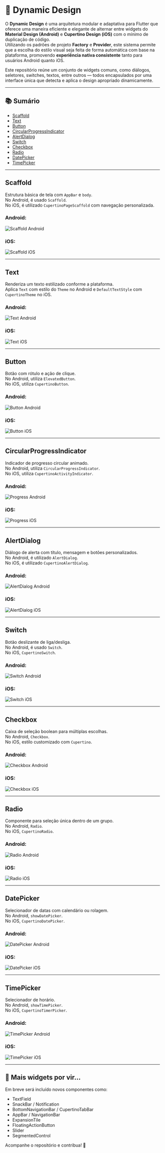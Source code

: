 # 🌟 Dynamic Design

O **Dynamic Design** é uma arquitetura modular e adaptativa para Flutter que oferece uma maneira eficiente e elegante de alternar entre widgets do **Material Design (Android)** e **Cupertino Design (iOS)** com o mínimo de duplicação de código.  
Utilizando os padrões de projeto **Factory** e **Provider**, este sistema permite que a escolha do estilo visual seja feita de forma automática com base na plataforma, promovendo **experiência nativa consistente** tanto para usuários Android quanto iOS.

Este repositório reúne um conjunto de widgets comuns, como diálogos, seletores, switches, textos, entre outros — todos encapsulados por uma interface única que detecta e aplica o design apropriado dinamicamente.

---

## 📚 Sumário

- [Scaffold](#scaffold)
- [Text](#text)
- [Button](#button)
- [CircularProgressIndicator](#circularprogressindicator)
- [AlertDialog](#alertdialog)
- [Switch](#switch)
- [Checkbox](#checkbox)
- [Radio](#radio)
- [DatePicker](#datepicker)
- [TimePicker](#timepicker)

---

## Scaffold

Estrutura básica de tela com `AppBar` e `body`.  
No Android, é usado `Scaffold`.  
No iOS, é utilizado `CupertinoPageScaffold` com navegação personalizada.

### Android:
![Scaffold Android](images/scaffold_android.png)

### iOS:
![Scaffold iOS](images/scaffold_ios.png)

---

## Text

Renderiza um texto estilizado conforme a plataforma.  
Aplica `Text` com estilo do `Theme` no Android e `DefaultTextStyle` com `CupertinoTheme` no iOS.

### Android:
![Text Android](images/text_android.png)

### iOS:
![Text iOS](images/text_ios.png)

---

## Button

Botão com rótulo e ação de clique.  
No Android, utiliza `ElevatedButton`.  
No iOS, utiliza `CupertinoButton`.

### Android:
![Button Android](images/button_android.png)

### iOS:
![Button iOS](images/button_ios.png)

---

## CircularProgressIndicator

Indicador de progresso circular animado.  
No Android, utiliza `CircularProgressIndicator`.  
No iOS, utiliza `CupertinoActivityIndicator`.

### Android:
![Progress Android](images/progress_android.png)

### iOS:
![Progress iOS](images/progress_ios.png)

---

## AlertDialog

Diálogo de alerta com título, mensagem e botões personalizados.  
No Android, é utilizado `AlertDialog`.  
No iOS, é utilizado `CupertinoAlertDialog`.

### Android:
![AlertDialog Android](images/alertdialog_android.png)

### iOS:
![AlertDialog iOS](images/alertdialog_ios.png)

---

## Switch

Botão deslizante de liga/desliga.  
No Android, é usado `Switch`.  
No iOS, `CupertinoSwitch`.

### Android:
![Switch Android](images/switch_android.png)

### iOS:
![Switch iOS](images/switch_ios.png)

---

## Checkbox

Caixa de seleção boolean para múltiplas escolhas.  
No Android, `Checkbox`.  
No iOS, estilo customizado com `Cupertino`.

### Android:
![Checkbox Android](images/checkbox_android.png)

### iOS:
![Checkbox iOS](images/checkbox_ios.png)

---

## Radio

Componente para seleção única dentro de um grupo.  
No Android, `Radio`.  
No iOS, `CupertinoRadio`.

### Android:
![Radio Android](images/radio_android.png)

### iOS:
![Radio iOS](images/radio_ios.png)

---

## DatePicker

Selecionador de datas com calendário ou rolagem.  
No Android, `showDatePicker`.  
No iOS, `CupertinoDatePicker`.

### Android:
![DatePicker Android](images/datepicker_android.png)

### iOS:
![DatePicker iOS](images/datepicker_ios.png)

---

## TimePicker

Selecionador de horário.  
No Android, `showTimePicker`.  
No iOS, `CupertinoTimerPicker`.

### Android:
![TimePicker Android](images/timepicker_android.png)

### iOS:
![TimePicker iOS](images/timepicker_ios.png)

---

## 🔮 Mais widgets por vir...

Em breve será incluído novos componentes como:

- TextField
- SnackBar / Notification
- BottomNavigationBar / CupertinoTabBar
- AppBar / NavigationBar
- ExpansionTile
- FloatingActionButton
- Slider
- SegmentedControl

Acompanhe o repositório e contribua! 🚀
